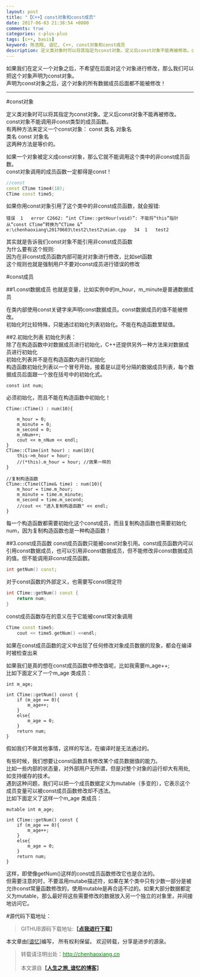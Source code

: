 ```yaml
---
layout: post
title: "【C++】const对象和const成员"
date: 2017-06-03 21:38:54 +0800
comments: true
categories: c-plus-plus
tags: [c++, basis]
keyword: 陈浩翔, 谙忆, C++, const对象和const成员
description: 定义类对象时可以将其指定为const对象。定义后const对象不能再被修改。const对象不能调用非const类型的成员函数。
---
```


如果我们在定义一个对象之后，不希望在后面对这个对象进行修改，那么我们可以把这个对象声明为const对象。  
声明为const对象之后，这个对象的所有数据成员后面都不能被修改！  
<!-- more -->
----------

#const对象 

定义类对象时可以将其指定为const对象。定义后const对象不能再被修改。  
const对象不能调用非const类型的成员函数。  
有两种方法来定义一个const对象：
const 类名 对象名  
类名 const 对象名  
这两种方法是等价的。  

如果一个对象被定义成const对象，那么它就不能调用这个类中的非const成员函数。  
const对象调用的成员函数一定都得是const！  

```c++ 定义const对象
//const
const CTime time4(10);
CTime const time5;
```
如果你用const对象引用了这个类中的非const成员函数，就会报错:
```
错误	1	error C2662: “int CTime::getHour(void)”: 不能将“this”指针从“const CTime”转换为“CTime &”
e:\chenhaoxiang\20170603\test2\test2\mian.cpp	34	1	test2
```
其实就是告诉我们const对象不能引用非const成员函数  
为什么要有这个规则:  
因为在非const成员函数内部可能对对象进行修改，比如set函数  
这个规则也就是强制用户不要对const成员进行错误的修改    

#const成员

##1.const数据成员
也就是变量，比如实例中的m_hour，m_minute是普通数据成员  

在类内部使用const关键字来声明const数据成员。const数据成员的值不能被修改。  
初始化时比较特殊，只能通过初始化列表初始化。不能在构造函数里赋值。  

##2.初始化列表
初始化列表：  
除了在构造函数中对数据成员进行初始化，C++还提供另外一种方法来对数据成员进行初始化  
初始化列表并不是在构造函数内进行初始化  
构造函数初始化列表以一个冒号开始，接着是以逗号分隔的数据成员列表，每个数据成员后面跟一个放在括号中的初始化式。
```
const int num;
```
必须初始化，而且不能在构造函数中初始化！  
```
CTime::CTime() : num(10){
	
	m_hour = 0;
	m_minute = 0;
	m_second = 0;
	m_nNum++;
	cout << m_nNum << endl;
}
CTime::CTime(int hour) : num(10){
	this->m_hour = hour;
	//(*this).m_hour = hour; //效果一样的
}

//复制构造函数
CTime::CTime(CTime& time) : num(10){
	m_hour = time.m_hour;
	m_minute = time.m_minute;
	m_second = time.m_second;
	//cout << "进入复制构造函数" << endl;
}

```
每一个构造函数都需要初始化这个const成员，而且复制构造函数也需要初始化num，因为复制构造函数也是一种构造函数！  


##3.const成员函数
const成员函数只能被const对象引用。const成员函数内可以引用const数据成员，也可以引用非const数据成员，但不能修改非const数据成员的值。但不能调用非const成员函数。
```C++ 声明
int getNum() const;
```
对于const函数的外部定义，也需要写const限定符  
```c++ 实现
int CTime::getNum() const {
	return num;
}
```
const成员函数存在的意义在于它能被const常对象调用  
```c++ 调用
CTime const time5;
	cout << time5.getNum() <<endl;
```
 如果在const成员函数的定义中出现了任何修改对象成员数据的现象，都会在编译时被检查出来  
 
如果我们是真的想在const成员函数中修改值呢，比如我需要m_age++;  
比如下面定义了一个m_age 类成员：
```
int m_age;
```
```
int CTime::getNum() const {
	if (m_age == 0){
		m_age++;
	}
	else{
		m_age = 0;
	}
	return num;
}
```
假如我们不做其他事情，这样的写法，在编译时是无法通过的。  

有些时候，我们想要让const函数具有修改某个成员数据值的能力。  
比如一些内部的状态量，对外部用户无所谓，但是对整个对象的运行却大有用处,如支持缓存的技术。  
遇到这种问题，我们可以把一个成员数据定义为mutable（多变的），它表示这个成员变量可以被const成员函数修改却不违法。  
比如下面定义了这样一个m_age 类成员：
```
mutable int m_age;
```
```
int CTime::getNum() const {
	if (m_age == 0){
		m_age++;
	}
	else{
		m_age = 0;
	}
	return num;
}
```
这样，即使像getNum()这样的const成员函数修改它也是合法的。  
但需要注意的时，不要滥用mutabe描述符，如果在某个类中只有少数一部分是被允许const常量函数修改的，使用mutable是再合适不过的。如果大部分数据都定义为mutable，那么最好将这些需要修改的数据放入另一个独立的对象里，并间接地访问它。


#源代码下载地址：
<blockquote cite='陈浩翔'>
GITHUB源码下载地址:<strong>【<a href='https://github.com/chenhaoxiang/C-Study/tree/master/20170603/test2' target='_blank'>点我进行下载</a>】</strong></p>
</blockquote>


本文章由<a href="http://chenhaoxiang.cn/">[谙忆]</a>编写， 所有权利保留。 
欢迎转载，分享是进步的源泉。
<blockquote cite='陈浩翔'>
<p background-color='#D3D3D3'>转载请注明出处：<a href='http://chenhaoxiang.cn'><font color="green">http://chenhaoxiang.cn</font></a><br><br>
本文源自<strong>【<a href='http://chenhaoxiang.cn' target='_blank'>人生之旅_谙忆的博客</a>】</strong></p>
</blockquote>
